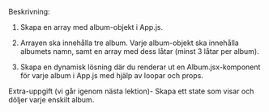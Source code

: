Beskrivning:

1. Skapa en array med album-objekt i App.js. 

2. Arrayen ska innehålla tre album. Varje album-objekt ska innehålla albumets namn, samt en array med dess låtar (minst 3 låtar per album).

3. Skapa en dynamisk lösning där du renderar ut en Album.jsx-komponent för varje album i App.js med hjälp av loopar och props.

Extra-uppgift (vi går igenom nästa lektion)- Skapa ett state som visar och döljer varje enskilt album.